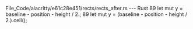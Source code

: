 File_Code/alacritty/e61c28e451/rects/rects_after.rs --- Rust
89         let mut y = baseline - position - height / 2.;                                                                                                    89         let mut y = (baseline - position - height / 2.).ceil();

